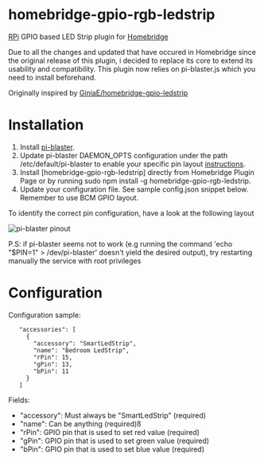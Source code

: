 # homebridge-gpio-rgb-ledstrip
[RPi](https://www.raspberrypi.org) GPIO based LED Strip plugin for [Homebridge](https://github.com/nfarina/homebridge)

Due to all the changes and updated that have occured in Homebridge since the original release of this plugin, i decided to replace its core to extend its usability and compatibility.
This plugin now relies on pi-blaster.js which you need to install beforehand.


Originally inspired by [GiniaE/homebridge-gpio-ledstrip](https://github.com/GiniaE/homebridge-gpio-ledstrip)

# Installation

1. Install [pi-blaster](https://github.com/sarfata/pi-blaster).
2. Update pi-blaster DAEMON_OPTS configuration under the path /etc/default/pi-blaster to enable your specific pin layout [instructions](https://github.com/sarfata/pi-blaster#warnings-and-other-caveats).
3. Install [homebridge-gpio-rgb-ledstrip] directly from Homebridge Plugin Page or by running sudo npm install -g homebridge-gpio-rgb-ledstrip.
4. Update your configuration file. See sample config.json snippet below. Remember to use BCM GPIO layout.

To identify the correct pin configuration, have a look at the following layout

![pi-blaster pinout](https://github.com/manfredipist/homebridge-gpio-rgb-ledstrip/blob/master/images/pinout.xyz.png?raw=true)

P.S: if pi-blaster seems not to work (e.g running the command 'echo "$PIN=1" > /dev/pi-blaster' doesn't yield the desired output), try restarting manually the service with root privileges

# Configuration

Configuration sample:

 ```
    "accessories": [
      {
        "accessory": "SmartLedStrip",
        "name": "Bedroom LedStrip",
        "rPin": 15,
        "gPin": 13,
        "bPin": 11
      }
    ]
```

Fields:

* "accessory": Must always be "SmartLedStrip" (required)
* "name": Can be anything (required)ß
* "rPin": GPIO pin that is used to set red value (required)
* "gPin": GPIO pin that is used to set green value (required)
* "bPin": GPIO pin that is used to set blue value (required)


